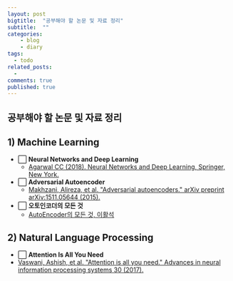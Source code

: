 ```yaml
---
layout: post
bigtitle:  "공부해야 할 논문 및 자료 정리"
subtitle:  ""
categories:
    - blog
    - diary
tags:
  - todo
related_posts:
  - 
comments: true
published: true
---
```


## 공부해야 할 논문 및 자료 정리

## 1) Machine Learning
- ⬜ **Neural Networks and Deep Learning**
  - [Agarwal CC (2018). Neural Networks and Deep Learning, Springer, New York.](https://link.springer.com/content/pdf/10.1007/978-3-319-94463-0.pdf)
- ⬜ **Adversarial Autoencoder**  
  - [Makhzani, Alireza, et al. "Adversarial autoencoders." arXiv preprint arXiv:1511.05644 (2015).](https://arxiv.org/pdf/1511.05644.pdf)
- ⬜ **오토인코더의 모든 것**
  - [AutoEncoder의 모든 것, 이활석](https://www.slideshare.net/NaverEngineering/ss-96581209)

## 2) Natural Language Processing
- ⬜ **Attention Is All You Need**
 - [Vaswani, Ashish, et al. "Attention is all you need." Advances in neural information processing systems 30 (2017).](https://arxiv.org/pdf/1706.03762.pdf)  

